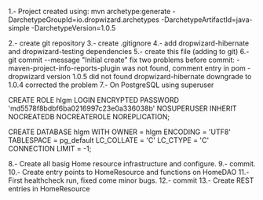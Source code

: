  1.- Project created using:
     mvn archetype:generate -DarchetypeGroupId=io.dropwizard.archetypes -DarchetypeArtifactId=java-simple -DarchetypeVersion=1.0.5

 2.- create git repository
 3.- create .gitignore
 4.- add dropwizard-hibernate and dropwizard-testing dependencies
 5.- create this file (adding to git)
 6.- git commit --message "Initial create"
  fix two problems before commit:
     - maven-project-info-reports-plugin was not found, comment entry in pom
     - dropwizard version 1.0.5 did not found dropwizard-hibernate downgrade to 1.0.4 corrected the problem
 7.- On PostgreSQL using superuser

   CREATE ROLE hlgm LOGIN
     ENCRYPTED PASSWORD 'md5578f8bdbf6ba0216997c23e0a336038b'
     NOSUPERUSER INHERIT NOCREATEDB NOCREATEROLE NOREPLICATION;

   CREATE DATABASE hlgm
     WITH OWNER = hlgm
          ENCODING = 'UTF8'
          TABLESPACE = pg_default
          LC_COLLATE = 'C'
          LC_CTYPE = 'C'
          CONNECTION LIMIT = -1;

 8.- Create all basig Home resource infrastructure and configure.
 9.- commit.
10.- Create entry points to HomeResource and functions on HomeDAO
11.- First healthcheck run, fixed come minor bugs.
12.- commit
13.- Create REST entries in HomeResource


